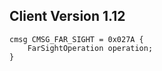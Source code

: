 ## Client Version 1.12

```rust,ignore
cmsg CMSG_FAR_SIGHT = 0x027A {
    FarSightOperation operation;    
}

```
